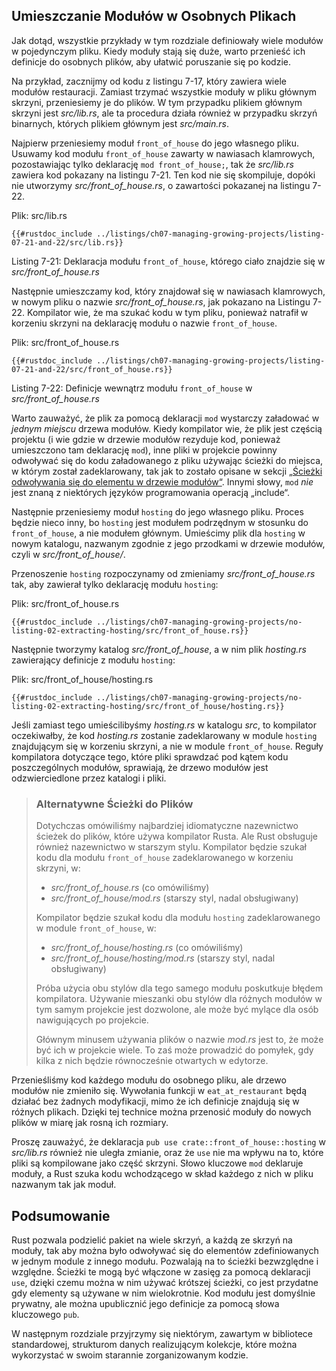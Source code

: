 <!-- ## Rozdzielanie modułów do różnych plików -->
## Umieszczanie Modułów w Osobnych Plikach

Jak dotąd, wszystkie przykłady w tym rozdziale definiowały wiele modułów w pojedynczym pliku.
Kiedy moduły stają się duże, warto przenieść ich definicje do osobnych plików, aby ułatwić poruszanie się po kodzie.

Na przykład, zacznijmy od kodu z listingu 7-17, który zawiera wiele modułów restauracji.
Zamiast trzymać wszystkie moduły w pliku głównym skrzyni, przeniesiemy je do plików.
W tym przypadku plikiem głównym skrzyni jest *src/lib.rs*, ale ta procedura działa również w przypadku skrzyń binarnych, których plikiem głównym jest *src/main.rs*.

Najpierw przeniesiemy moduł `front_of_house` do jego własnego pliku.
Usuwamy kod modułu `front_of_house` zawarty w nawiasach klamrowych, pozostawiając tylko deklarację `mod front_of_house;`, tak że *src/lib.rs* zawiera kod pokazany na listingu 7-21.
Ten kod nie się skompiluje, dopóki nie utworzymy *src/front_of_house.rs*, o zawartości pokazanej na listingu 7-22.

<span class="filename">Plik: src/lib.rs</span>

```rust,ignore,does_not_compile
{{#rustdoc_include ../listings/ch07-managing-growing-projects/listing-07-21-and-22/src/lib.rs}}
```

<span class="caption">Listing 7-21: Deklaracja modułu `front_of_house`, którego ciało znajdzie się w *src/front_of_house.rs*</span>

Następnie umieszczamy kod, który znajdował się w nawiasach klamrowych, w nowym pliku o nazwie *src/front_of_house.rs*, jak pokazano na Listingu 7-22.
Kompilator wie, że ma szukać kodu w tym pliku, ponieważ natrafił w korzeniu skrzyni na deklarację modułu o nazwie `front_of_house`.

<span class="filename">Plik: src/front_of_house.rs</span>

```rust,ignore
{{#rustdoc_include ../listings/ch07-managing-growing-projects/listing-07-21-and-22/src/front_of_house.rs}}
```

<span class="caption">Listing 7-22: Definicje wewnątrz modułu `front_of_house` w *src/front_of_house.rs*</span>

Warto zauważyć, że plik za pomocą deklaracji `mod` wystarczy załadować w *jednym miejscu* drzewa modułów.
Kiedy kompilator wie, że plik jest częścią projektu (i wie gdzie w drzewie modułów rezyduje kod, ponieważ umieszczono tam deklarację `mod`), inne pliki w projekcie powinny odwoływać się do kodu załadowanego z pliku używając ścieżki do miejsca, w którym został zadeklarowany, tak jak to zostało opisane w sekcji [„Ścieżki odwoływania się do elementu w drzewie modułów“][paths]<!-- ignore -->.
Innymi słowy, `mod` *nie* jest znaną z niektórych języków programowania operacją „include“.

Następnie przeniesiemy moduł `hosting` do jego własnego pliku.
Proces będzie nieco inny, bo `hosting` jest modułem podrzędnym w stosunku do `front_of_house`, a nie modułem głównym.
Umieścimy plik dla `hosting` w nowym katalogu, nazwanym zgodnie z jego przodkami w drzewie modułów, czyli w *src/front_of_house/*.

Przenoszenie `hosting` rozpoczynamy od zmieniamy *src/front_of_house.rs* tak, aby zawierał tylko deklarację modułu `hosting`:

<span class="filename">Plik: src/front_of_house.rs</span>

```rust,ignore
{{#rustdoc_include ../listings/ch07-managing-growing-projects/no-listing-02-extracting-hosting/src/front_of_house.rs}}
```

Następnie tworzymy katalog *src/front_of_house*, a w nim plik *hosting.rs* zawierający definicje z modułu `hosting`:

<span class="filename">Plik: src/front_of_house/hosting.rs</span>

```rust,ignore
{{#rustdoc_include ../listings/ch07-managing-growing-projects/no-listing-02-extracting-hosting/src/front_of_house/hosting.rs}}
```

Jeśli zamiast tego umieścilibyśmy *hosting.rs* w katalogu *src*, to kompilator oczekiwałby, że kod *hosting.rs* zostanie zadeklarowany w module `hosting` znajdującym się w korzeniu skrzyni, a nie w module `front_of_house`.
Reguły kompilatora dotyczące tego, które pliki sprawdzać pod kątem kodu poszczególnych modułów, sprawiają, że drzewo modułów jest odzwierciedlone przez katalogi i pliki.

> ### Alternatywne Ścieżki do Plików
>
> Dotychczas omówiliśmy najbardziej idiomatyczne nazewnictwo ścieżek do plików, które używa kompilator Rusta.
> Ale Rust obsługuje również nazewnictwo w starszym stylu.
> Kompilator będzie szukał kodu dla modułu `front_of_house` zadeklarowanego w korzeniu skrzyni, w:
>
> * *src/front_of_house.rs* (co omówiliśmy)
> * *src/front_of_house/mod.rs* (starszy styl, nadal obsługiwany)
>
> Kompilator będzie szukał kodu dla modułu `hosting` zadeklarowanego w module `front_of_house`, w:
>
> * *src/front_of_house/hosting.rs* (co omówiliśmy)
> * *src/front_of_house/hosting/mod.rs* (starszy styl, nadal obsługiwany)
>
> Próba użycia obu stylów dla tego samego modułu poskutkuje błędem kompilatora.
> Używanie mieszanki obu stylów dla różnych modułów w tym samym projekcie jest dozwolone, ale może być mylące dla osób nawigujących po projekcie.
>
> Głównym minusem używania plików o nazwie *mod.rs* jest to, że może być ich w projekcie wiele.
> To zaś może prowadzić do pomyłek, gdy kilka z nich będzie równocześnie otwartych w edytorze.

Przenieśliśmy kod każdego modułu do osobnego pliku, ale drzewo modułów nie zmieniło się.
Wywołania funkcji w `eat_at_restaurant` będą działać bez żadnych modyfikacji, mimo że ich definicje znajdują się w różnych plikach.
Dzięki tej technice można przenosić moduły do nowych plików w miarę jak rosną ich rozmiary.

Proszę zauważyć, że deklaracja `pub use crate::front_of_house::hosting` w *src/lib.rs* również nie uległa zmianie, oraz że `use` nie ma wpływu na to, które pliki są kompilowane jako część skrzyni.
Słowo kluczowe `mod` deklaruje moduły, a Rust szuka kodu wchodzącego w skład każdego z nich w pliku nazwanym tak jak moduł.

## Podsumowanie

Rust pozwala podzielić pakiet na wiele skrzyń, a każdą ze skrzyń na moduły, tak aby można było odwoływać się do elementów zdefiniowanych w jednym module z innego modułu.
Pozwalają na to ścieżki bezwzględne i względne.
Ścieżki te mogą być włączone w zasięg za pomocą deklaracji `use`, dzięki czemu można w nim używać krótszej ścieżki, co jest przydatne gdy elementy są używane w nim wielokrotnie.
Kod modułu jest domyślnie prywatny, ale można upublicznić jego definicje za pomocą słowa kluczowego `pub`.

W następnym rozdziale przyjrzymy się niektórym, zawartym w bibliotece standardowej, strukturom danych realizującym kolekcje, które można wykorzystać w swoim starannie zorganizowanym kodzie.

[paths]: ch07-03-paths-for-referring-to-an-item-in-the-module-tree.html
